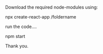 Download the required node-modules using:

npx create-react-app /foldername

run the code....

npm start


Thank you.
